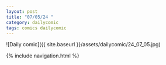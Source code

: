 ```yaml
---
layout: post
title: "07/05/24 "
category: dailycomic
tags: comics dailycomic
---
```

![Daily comic]({{ site.baseurl }}/assets/dailycomic/24_07_05.jpg)

{% include navigation.html %}

